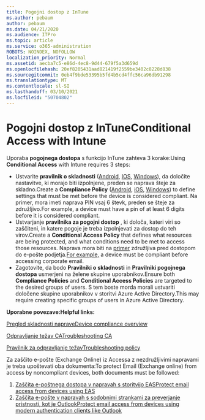 ```yaml
---
title: Pogojni dostop z InTune
ms.author: pebaum
author: pebaum
ms.date: 04/21/2020
ms.audience: ITPro
ms.topic: article
ms.service: o365-administration
ROBOTS: NOINDEX, NOFOLLOW
localization_priority: Normal
ms.assetid: aecba7c5-e86d-4ec8-9d44-679f5a3d659d
ms.openlocfilehash: 20ef8205431aad821419f2559be3402c8228d838
ms.sourcegitcommit: 0eb4f9bde53395b5fd4b5cd4ffc56ca96db91298
ms.translationtype: MT
ms.contentlocale: sl-SI
ms.lasthandoff: 03/10/2021
ms.locfileid: "50704802"
---
```

# <a name="conditional-access-with-intune"></a><span data-ttu-id="3edb7-102">Pogojni dostop z InTune</span><span class="sxs-lookup"><span data-stu-id="3edb7-102">Conditional Access with Intune</span></span>

<span data-ttu-id="3edb7-103">Uporaba  **pogojnega dostopa**  s funkcijo InTune zahteva 3 korake:</span><span class="sxs-lookup"><span data-stu-id="3edb7-103">Using  **Conditional Access**  with Intune requires 3 steps:</span></span>

- <span data-ttu-id="3edb7-104">Ustvarite  **pravilnik o skladnosti**  ([Android](https://docs.microsoft.com/intune/compliance-policy-create-android),  [IOS](https://docs.microsoft.com/intune/compliance-policy-create-ios),  [Windows](https://docs.microsoft.com//intune/compliance-policy-create-windows)), da določite nastavitve, ki morajo biti izpolnjene, preden se naprava šteje za skladno.</span><span class="sxs-lookup"><span data-stu-id="3edb7-104">Create a  **Compliance Policy**  ([Android](https://docs.microsoft.com/intune/compliance-policy-create-android),  [iOS](https://docs.microsoft.com/intune/compliance-policy-create-ios),  [Windows](https://docs.microsoft.com//intune/compliance-policy-create-windows)) to define settings that must be met before the device is considered compliant.</span></span> <span data-ttu-id="3edb7-105">Na primer, mora imeti naprava PIN vsaj 6 števk, preden se šteje za združljivo.</span><span class="sxs-lookup"><span data-stu-id="3edb7-105">For example, a device must have a pin of at least 6 digits before it is considered compliant.</span></span>
- <span data-ttu-id="3edb7-106">Ustvarjanje **pravilnika za pogojni dostop**  , ki določa, kateri viri so zaščiteni, in katere pogoje je treba izpolnjevati za dostop do teh virov.</span><span class="sxs-lookup"><span data-stu-id="3edb7-106">Create a **Conditional Access Policy**  that defines what resources are being protected, and what conditions need to be met to access those resources.</span></span>  <span data-ttu-id="3edb7-107">Naprava mora biti na [primer](https://docs.microsoft.com/intune/tutorial-protect-email-on-unmanaged-devices#create-conditional-access-policies) združljiva pred dostopom do e-pošte podjetja.</span><span class="sxs-lookup"><span data-stu-id="3edb7-107">[For example,](https://docs.microsoft.com/intune/tutorial-protect-email-on-unmanaged-devices#create-conditional-access-policies)  a device must be compliant before accessing corporate email.</span></span>
- <span data-ttu-id="3edb7-108">Zagotovite, da bodo **Pravilniki o skladnosti**  in  **Pravilniki pogojnega dostopa**  usmerjeni na želene skupine uporabnikov.</span><span class="sxs-lookup"><span data-stu-id="3edb7-108">Ensure both **Compliance Policies**  and  **Conditional Access Policies**  are targeted to the desired groups of users.</span></span> <span data-ttu-id="3edb7-109">S tem boste morda morali ustvariti določene skupine uporabnikov v storitvi Azure Active Directory.</span><span class="sxs-lookup"><span data-stu-id="3edb7-109">This may require creating specific groups of users in Azure Active Directory.</span></span>

<span data-ttu-id="3edb7-110">**Uporabne povezave:**</span><span class="sxs-lookup"><span data-stu-id="3edb7-110">**Helpful links:**</span></span>

[<span data-ttu-id="3edb7-111">Pregled skladnosti naprave</span><span class="sxs-lookup"><span data-stu-id="3edb7-111">Device compliance overview</span></span>](https://docs.microsoft.com/intune/device-compliance-get-started)

[<span data-ttu-id="3edb7-112">Odpravljanje težav CA</span><span class="sxs-lookup"><span data-stu-id="3edb7-112">Troubleshooting CA</span></span>](https://docs.microsoft.com/intune/troubleshoot-conditional-access)

[<span data-ttu-id="3edb7-113">Pravilnik za odpravljanje težav</span><span class="sxs-lookup"><span data-stu-id="3edb7-113">Troubleshooting policy</span></span>](https://docs.microsoft.com/troubleshoot/mem/intune/troubleshoot-policies-in-microsoft-intune)

<span data-ttu-id="3edb7-114">Za zaščito e-pošte (Exchange Online) iz Accessa z nezdružljivimi napravami je treba upoštevati oba dokumenta:</span><span class="sxs-lookup"><span data-stu-id="3edb7-114">To protect Email (Exchange online) from access by noncompliant devices, both documents must be followed:</span></span>

1. [<span data-ttu-id="3edb7-115">Zaščita e-poštnega dostopa v napravah s storitvijo EAS</span><span class="sxs-lookup"><span data-stu-id="3edb7-115">Protect email access from devices using EAS</span></span>](https://docs.microsoft.com/intune/tutorial-protect-email-on-unmanaged-devices)
2. [<span data-ttu-id="3edb7-116">Zaščita e-pošte v napravah s sodobnimi strankami za preverjanje pristnosti, kot je Outlook</span><span class="sxs-lookup"><span data-stu-id="3edb7-116">Protect email access from devices using modern authentication clients like Outlook</span></span>](https://docs.microsoft.com/intune/tutorial-protect-email-on-enrolled-devices)